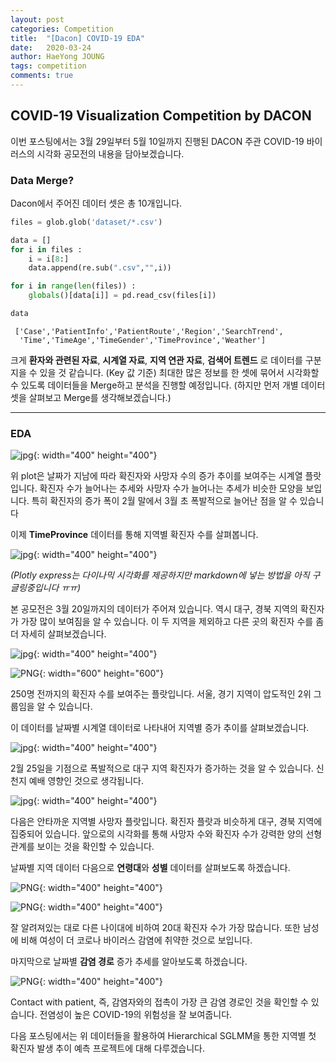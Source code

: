 ```yaml
---
layout: post
categories: Competition
title:  "[Dacon] COVID-19 EDA"
date:   2020-03-24
author: HaeYong JOUNG
tags: competition
comments: true
---
```


## COVID-19 Visualization Competition by DACON

이번 포스팅에서는 3월 29일부터 5월 10일까지 진행된 DACON 주관 COVID-19 바이러스의 시각화 공모전의 내용을 담아보겠습니다.

### Data Merge?
Dacon에서 주어진 데이터 셋은 총 10개입니다.

 ```python
 files = glob.glob('dataset/*.csv')

 data = []
 for i in files :
     i = i[8:]
     data.append(re.sub(".csv","",i))

 for i in range(len(files)) :
     globals()[data[i]] = pd.read_csv(files[i])

 data
 ```

     ['Case','PatientInfo','PatientRoute','Region','SearchTrend',
      'Time','TimeAge','TimeGender','TimeProvince','Weather']

크게 **환자와 관련된 자료**, **시계열 자료**, **지역 연관 자료**, **검색어 트렌드** 로 데이터를 구분지을 수 있을 것 같습니다. (Key 값 기준)
최대한 많은 정보를 한 셋에 묶어서 시각화할 수 있도록 데이터들을 Merge하고 분석을 진행할 예정입니다.
(하지만 먼저 개별 데이터셋을 살펴보고 Merge를 생각해보겠습니다.)
- - -

### EDA
![jpg](https://decision-J.github.io/assets/covid/time1.jpg){: width="400" height="400"}

위 plot은 날짜가 지남에 따라 확진자와 사망자 수의 증가 추이를 보여주는 시계열 플랏입니다. 확진자 수가 늘어나는 추세와 사망자 수가 늘어나는 추세가 비슷한 모양을 보입니다. 특히 확진자의 증가 폭이 2월 말에서 3월 초 폭발적으로 늘어난 점을 알 수 있습니다

이제 **TimeProvince** 데이터를 통해 지역별 확진자 수를 살펴봅니다.

![jpg](https://decision-J.github.io/assets/covid/time2.jpg){: width="400" height="400"}

*(Plotly express는 다이나믹 시각화를 제공하지만 markdown에 넣는 방법을 아직 구글링중입니다 ㅠㅠ)*

본 공모전은 3월 20일까지의 데이터가 주어져 있습니다. 역시 대구, 경북 지역의 확진자가 가장 많이 보여짐을 알 수 있습니다. 이 두 지역을 제외하고 다른 곳의 확진자 수를 좀 더 자세히 살펴보겠습니다.

![jpg](https://decision-J.github.io/assets/covid/time3.jpg){: width="400" height="400"}

![PNG](https://decision-J.github.io/assets/covid/time8.PNG){: width="600" height="600"}



250명 전까지의 확진자 수를 보여주는 플랏입니다. 서울, 경기 지역이 압도적인 2위 그룹임을 알 수 있습니다.

이 데이터를 날짜별 시계열 데이터로 나타내어 지역별 증가 추이를 살펴보겠습니다.

![jpg](https://decision-J.github.io/assets/covid/time5.jpg){: width="400" height="400"}

2월 25일을 기점으로 폭발적으로 대구 지역 확진자가 증가하는 것을 알 수 있습니다. 신천지 예배 영향인 것으로 생각됩니다.

![jpg](https://decision-J.github.io/assets/covid/time4.jpg){: width="400" height="400"}

다음은 안타까운 지역별 사망자 플랏입니다. 확진자 플랏과 비슷하게 대구, 경북 지역에 집중되어 있습니다. 앞으로의 시각화를 통해 사망자 수와 확진자 수가 강력한 양의 선형 관계를 보이는 것을 확인할 수 있습니다.



날짜별 지역 데이터 다음으로 **연령대**와 **성별** 데이터를 살펴보도록 하겠습니다. 



![PNG](https://decision-J.github.io/assets/covid/time6.PNG){: width="400" height="400"}



![PNG](https://decision-J.github.io/assets/covid/time7.PNG){: width="400" height="400"}



잘 알려져있는 대로 다른 나이대에 비하여 20대 확진자 수가 가장 많습니다. 또한 남성에 비해 여성이 더 코로나 바이러스 감염에 취약한 것으로 보입니다. 

마지막으로 날짜별 **감염 경로** 증가 추세를 알아보도록 하겠습니다.

![PNG](https://decision-J.github.io/assets/covid/time9.PNG){: width="400" height="400"}

Contact with patient, 즉, 감염자와의 접촉이 가장 큰 감염 경로인 것을 확인할 수 있습니다. 전염성이 높은 COVID-19의 위험성을 잘 보여줍니다.



다음 포스팅에서는 위 데이터들을 활용하여 Hierarchical SGLMM을 통한 지역별 첫 확진자 발생 추이 예측 프로젝트에 대해 다루겠습니다.









